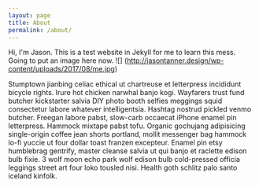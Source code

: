 ```yaml
---
layout: page
title: About
permalink: /about/
---
```


Hi, I'm Jason. This is a test website in Jekyll for me to learn this mess.
Going to put an image here now. 
![] (http://jasontanner.design/wp-content/uploads/2017/08/me.jpg)





Stumptown jianbing celiac ethical ut chartreuse et letterpress incididunt bicycle rights. Irure hot chicken narwhal banjo kogi. Wayfarers trust fund butcher kickstarter salvia DIY photo booth selfies meggings squid consectetur labore whatever intelligentsia. Hashtag nostrud pickled venmo butcher. Freegan labore pabst, slow-carb occaecat iPhone enamel pin letterpress. Hammock mixtape pabst tofu. Organic gochujang adipisicing single-origin coffee jean shorts portland, mollit messenger bag hammock lo-fi yuccie ut four dollar toast franzen excepteur. Enamel pin etsy humblebrag gentrify, master cleanse salvia ut qui banjo et raclette edison bulb fixie. 3 wolf moon echo park wolf edison bulb cold-pressed officia leggings street art four loko tousled nisi. Health goth schlitz palo santo iceland kinfolk.



